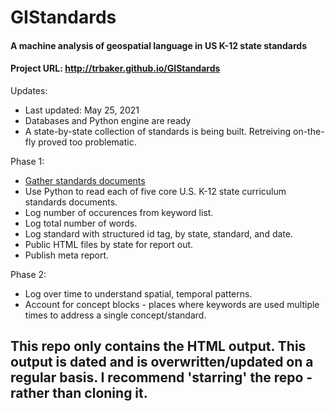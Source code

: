# GIStandards
#### A machine analysis of geospatial language in US K-12 state standards
#### Project URL: http://trbaker.github.io/GIStandards

Updates:
<ul>
 <li>Last updated: May 25, 2021
 <LI>Databases and Python engine are ready
 <li>A state-by-state collection of standards is being built. Retreiving on-the-fly proved too problematic.   
 </ul>
 
Phase 1:
<ul>
<li><a target="new" href="https://www.dropbox.com/sh/deaf3jrb48a6amf/AAA56gcQ_P1D6msnaNR5PeY9a?dl=0">Gather standards documents</a>
  <LI>Use Python to read each of five core U.S. K-12 state curriculum standards documents.
<li>Log number of occurences from keyword list. 
<LI>Log total number of words.
<li>Log standard with structured id tag, by state, standard, and date.
<li>Public HTML files by state for report out.
<li>Publish meta report.
  </ul>
  Phase 2:
  <ul>
<li>Log over time to understand spatial, temporal patterns.
  <LI>Account for concept blocks - places where keywords are used multiple times to address a single concept/standard.
</ul>

## This repo only contains the HTML output.  This output is dated and is overwritten/updated on a regular basis.  I recommend 'starring' the repo - rather than cloning it.

